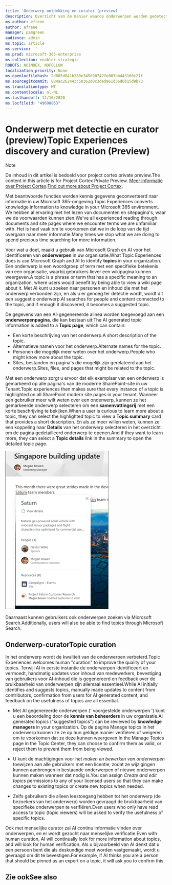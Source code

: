 ```yaml
---
title: 'Onderwerp ontdekking en curator (preview) '
description: Overzicht van de manier waarop onderwerpen worden gedetecteerd.
ms.author: efrene
author: efrene
manager: pamgreen
audience: admin
ms.topic: article
ms.service: ''
ms.prod: microsoft-365-enterprise
ms.collection: enabler-strategic
ROBOTS: NOINDEX, NOFOLLOW
localization_priority: None
ms.openlocfilehash: 2d885d841b280e345d90742fe003bb443160c21f
ms.sourcegitcommit: 884ac262443c50362d0c3ded961d36d6b15d8b73
ms.translationtype: MT
ms.contentlocale: nl-NL
ms.lasthandoff: 12/16/2020
ms.locfileid: "49698863"
---
```

# <a name="topic-experiences-discovery-and-curation-preview"></a><span data-ttu-id="24b1f-103">Onderwerp met detectie en curator (preview)</span><span class="sxs-lookup"><span data-stu-id="24b1f-103">Topic Experiences discovery and curation (Preview)</span></span>

> [!Note] 
> <span data-ttu-id="24b1f-104">De inhoud in dit artikel is bedoeld voor project cortex private preview.</span><span class="sxs-lookup"><span data-stu-id="24b1f-104">The content in this article is for Project Cortex Private Preview.</span></span> <span data-ttu-id="24b1f-105">[Meer informatie over Project Cortex](https://aka.ms/projectcortex).</span><span class="sxs-lookup"><span data-stu-id="24b1f-105">[Find out more about Project Cortex](https://aka.ms/projectcortex).</span></span>

<span data-ttu-id="24b1f-106">Met beantwoorde functies worden kennis gegevens geconverteerd naar informatie in uw Microsoft 365-omgeving.</span><span class="sxs-lookup"><span data-stu-id="24b1f-106">Topic Experiences converts knowledge information to knowledge in your Microsoft 365 environment.</span></span> <span data-ttu-id="24b1f-107">We hebben al ervaring met het lezen van documenten en sitepagina's, waar we de voorwaarden kunnen zien.</span><span class="sxs-lookup"><span data-stu-id="24b1f-107">We've all experienced reading through documents and site pages where we encounter terms we are unfamiliar with.</span></span> <span data-ttu-id="24b1f-108">Het is heel vaak om te voorkomen dat we in de loop van de tijd overgaan naar meer informatie.</span><span class="sxs-lookup"><span data-stu-id="24b1f-108">Many times we stop what we are doing to spend precious time searching for more information.</span></span>

<span data-ttu-id="24b1f-109">Voor wat u doet, maakt u gebruik van Microsoft Graph en AI voor het identificeren van **onderwerpen** in uw organisatie.</span><span class="sxs-lookup"><span data-stu-id="24b1f-109">What Topic Experiences does is use Microsoft Graph and AI to identify **topics** in your organization.</span></span>  <span data-ttu-id="24b1f-110">Een onderwerp is een woordgroep of term met een specifieke betekenis van een organisatie, waarbij gebruikers liever een wikipagina kunnen weergeven.</span><span class="sxs-lookup"><span data-stu-id="24b1f-110">A topic is a phrase or term that has a specific meaning to an organization, where users would benefit by being able to view a wiki page about it.</span></span> <span data-ttu-id="24b1f-111">Met AI kunt u zoeken naar personen en inhoud die met het onderwerp verbonden zijn, en als u er genoeg ter detectie wordt, wordt dit een suggestie onderwerp.</span><span class="sxs-lookup"><span data-stu-id="24b1f-111">AI searches for people and content connected to the topic, and if enough it discovered, it becomes a suggested topic.</span></span>

<span data-ttu-id="24b1f-112">De gegevens van een AI-gegenereerde alinea worden toegevoegd aan een **onderwerpenpagina**, die kan bestaan uit:</span><span class="sxs-lookup"><span data-stu-id="24b1f-112">The AI generated topic information is added to a **Topic page**, which can contain:</span></span>
- <span data-ttu-id="24b1f-113">Een korte beschrijving van het onderwerp.</span><span class="sxs-lookup"><span data-stu-id="24b1f-113">A short description of the topic.</span></span>
- <span data-ttu-id="24b1f-114">Alternatieve namen voor het onderwerp.</span><span class="sxs-lookup"><span data-stu-id="24b1f-114">Alternate names for the topic.</span></span>
- <span data-ttu-id="24b1f-115">Personen die mogelijk meer weten over het onderwerp.</span><span class="sxs-lookup"><span data-stu-id="24b1f-115">People who might know more about the topic.</span></span>
- <span data-ttu-id="24b1f-116">Sites, bestanden en pagina's die mogelijk zijn gerelateerd aan het onderwerp.</span><span class="sxs-lookup"><span data-stu-id="24b1f-116">Sites, files, and pages that might be related to the topic.</span></span>

<span data-ttu-id="24b1f-117">Met een onderwerp zorgt u ervoor dat elk exemplaar van een onderwerp is gemarkeerd op alle pagina's van de moderne SharePoint-site in uw Tenant.</span><span class="sxs-lookup"><span data-stu-id="24b1f-117">Topic experiences then makes sure that every instance of a topic is highlighted on all SharePoint modern site pages in your tenant.</span></span> <span data-ttu-id="24b1f-118">Wanneer een gebruiker meer wilt weten over een onderwerp, kunnen ze het gemarkeerde onderwerp selecteren om een **samenvattingsrij** met een korte beschrijving te bekijken.</span><span class="sxs-lookup"><span data-stu-id="24b1f-118">When a user is curious to learn more about a topic, they can select the highlighted topic to view a **Topic summary** card that provides a short description.</span></span> <span data-ttu-id="24b1f-119">En als ze meer willen weten, kunnen ze een koppeling naar **Details** van het onderwerp selecteren in het overzicht om de pagina gedetailleerd onderwerp te openen.</span><span class="sxs-lookup"><span data-stu-id="24b1f-119">And if they want to learn more, they can select a **Topic details** link in the summary to open the detailed topic page.</span></span>

![Aandachtspunten](../media/knowledge-management/saturn.png) </br>

<span data-ttu-id="24b1f-121">Daarnaast kunnen gebruikers ook onderwerpen zoeken via Microsoft Search.</span><span class="sxs-lookup"><span data-stu-id="24b1f-121">Additionally, users will also be able to find topics through Microsoft Search.</span></span>


## <a name="topic-curation"></a><span data-ttu-id="24b1f-122">Onderwerp-curator</span><span class="sxs-lookup"><span data-stu-id="24b1f-122">Topic curation</span></span>

<span data-ttu-id="24b1f-123">In het onderwerp wordt de kwaliteit van de onderwerpen verbeterd.</span><span class="sxs-lookup"><span data-stu-id="24b1f-123">Topic Experiences welcomes human "curation" to improve the quality of your topics.</span></span> <span data-ttu-id="24b1f-124">Terwijl AI in eerste instantie de onderwerpen identificeert en vermoedt, handmatig updates voor inhoud van medewerkers, bevestiging van gebruikers voor AI-inhoud die is gegenereerd en feedback over de bruikbaarheid van onderwerpen zijn allemaal essentieel.</span><span class="sxs-lookup"><span data-stu-id="24b1f-124">While AI initially identifies and suggests topics, manually made updates to content from contributors, confirmation from users for AI generated content, and feedback on the usefulness of topics are all essential.</span></span>

- <span data-ttu-id="24b1f-125">Met AI gegenereerde onderwerpen (' voorgestelde onderwerpen ') kunt u een beoordeling door de **kennis van beheerders** in uw organisatie.</span><span class="sxs-lookup"><span data-stu-id="24b1f-125">AI generated topics ("suggested topics") can be reviewed by **knowledge managers** in your organization.</span></span> <span data-ttu-id="24b1f-126">Op de pagina Manage topics in het onderwerp kunnen ze ze op hun geldige manier verifiëren of weigeren om te voorkomen dat ze deze kunnen weergeven.</span><span class="sxs-lookup"><span data-stu-id="24b1f-126">In the Manage Topics page in the Topic Center, they can choose to confirm them as valid, or reject them to prevent them from being viewed.</span></span>

- <span data-ttu-id="24b1f-127">U kunt de machtigingen voor het *maken en bewerken van onderwerpen* toewijzen aan alle gebruikers met een licentie, zodat ze wijzigingen kunnen aanbrengen in bestaande onderwerpen of nieuwe onderwerpen kunnen maken wanneer dat nodig is.</span><span class="sxs-lookup"><span data-stu-id="24b1f-127">You can assign *Create and edit topics* permissions to any of your licensed users so that they can make changes to existing topics or create new topics when needed.</span></span> 

- <span data-ttu-id="24b1f-128">Zelfs gebruikers die alleen leestoegang hebben tot het onderwerp (de bezoekers van het onderwerp) worden gevraagd de bruikbaarheid van specifieke onderwerpen te verifiëren.</span><span class="sxs-lookup"><span data-stu-id="24b1f-128">Even users who only have read access to topic (topic viewers) will be asked to verify the usefulness of specific topics.</span></span>

<span data-ttu-id="24b1f-129">Ook met menselijke curator zal AI continu informatie vinden over onderwerpen, en er wordt gezocht naar menselijke verificatie.</span><span class="sxs-lookup"><span data-stu-id="24b1f-129">Even with human curation, AI will continually look for more information about topics, and will look for human verification.</span></span> <span data-ttu-id="24b1f-130">Als u bijvoorbeeld van AI denkt dat u een persoon bent die als deskundige moet worden vastgemaakt, wordt u gevraagd om dit te bevestigen.</span><span class="sxs-lookup"><span data-stu-id="24b1f-130">For example, if AI thinks you are a person that should be pinned as an expert on a topic, it will ask you to confirm this.</span></span> 

















## <a name="see-also"></a><span data-ttu-id="24b1f-131">Zie ook</span><span class="sxs-lookup"><span data-stu-id="24b1f-131">See also</span></span>



  







